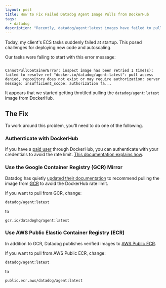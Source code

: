 ```yaml
---
layout: post
title: How to Fix Failed Datadog Agent Image Pulls from DockerHub
tags:
  - datadog
description: "Recently, datadog/agent:latest images have failed to pull from DockerHub. Here's how to fix it."
---
```


Today, my client's ECS tasks suddenly failed at startup. This posed challenges for deploying new code and autoscaling.

Our tasks were failing to start with this error message:

<code>
CannotPullContainerError: inspect image has been retried 1 time(s): failed to resolve ref "docker.io/datadog/agent:latest": pull access denied, repository does not exist or may require authorization: server message: insufficient_scope: authorization fa...
</code>

It appears that we started getting throttled pulling the `datadog/agent:latest` image from DockerHub.

## The Fix

To work around this problem, you'll need to do one of the following.

### Authenticate with DockerHub

If you have a [paid user](https://docs.docker.com/subscription/upgrade/) through DockerHub, you can authenticate with
your credentials to avoid the rate limit. [This documentation explains how](https://docs.docker.com/subscription/upgrade/).

### Use the Google Container Registry (GCR) Mirror

Datadog has quietly
[updated their documentation](https://docs.datadoghq.com/integrations/ecs_fargate/?tab=fluentbitandfirelens) to recommend pulling the image from [GCR](https://cloud.google.com/container-registry/) to avoid the DockerHub rate limit.

If you want to pull from GCR, change:

```console
datadog/agent:latest
```

to

```console
gcr.io/datadoghq/agent:latest
```

### Use AWS Public Elastic Container Registry (ECR)

In addition to GCR, Datadog publishes verified images to [AWS Public ECR](https://gallery.ecr.aws/).

If you want to pull from AWS Public ECR, change:

```console
datadog/agent:latest
```

to

```console
public.ecr.aws/datadog/agent:latest
```
